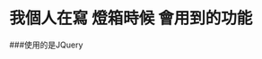 # 我個人在寫 燈箱時候 會用到的功能<br>
###使用的是JQuery<br>
<br>
<br>
<br>
<a class="ajaxOpenBtn" data-page="lightBox.html" href="lightBox.html"><br>